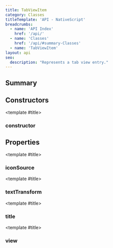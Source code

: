 ```yaml
---
title: TabViewItem
category: Classes
titleTemplate: 'API - NativeScript'
breadcrumbs:
  - name: 'API Index'
    href: '/api/'
  - name: 'Classes'
    href: '/api/#summary-Classes'
  - name: 'TabViewItem'
layout: api
seo:
  description: "Represents a tab view entry."
---
```


<!-- This page is auto generated, do not edit manually. -->
<!-- Run "yarn generate:api-docs" to regenerate -->

<script setup lang="ts">
  import { provide } from "vue";
  import API_DATA from "./TabViewItem.data.json";
  
  provide('API_DATA', API_DATA);
</script>

<APIRefHierarchy v-once />

<APIRefComment commentBase64="eyJibG9ja1RhZ3MiOltdLCJtb2RpZmllclRhZ3MiOnt9LCJzdW1tYXJ5IjpbeyJraW5kIjoidGV4dCIsInRleHQiOiJSZXByZXNlbnRzIGEgdGFiIHZpZXcgZW50cnkuIn1dfQ==" v-once />

## <Heading ignore>Summary</Heading>

<APIRefSummary v-once />

## Constructors

<div class="">

<APIRef for="28132" v-once>

<template #title>

### constructor

</template>

</APIRef>

</div>

## Properties

<div class="isPublic">

<APIRef for="28136" v-once>

<template #title>

### iconSource

</template>

</APIRef>

</div>

<div class="">

<APIRef for="28137" v-once>

<template #title>

### textTransform

</template>

</APIRef>

</div>

<div class="isPublic">

<APIRef for="28134" v-once>

<template #title>

### title

</template>

</APIRef>

</div>

<div class="isPublic">

<APIRef for="28135" v-once>

<template #title>

### view

</template>

</APIRef>

</div>
